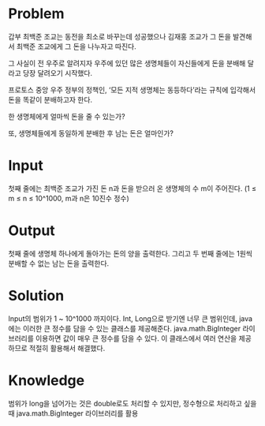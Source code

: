 # Problem
갑부 최백준 조교는 동전을 최소로 바꾸는데 성공했으나 김재홍 조교가 그 돈을 발견해서 최백준 조교에게 그 돈을 나누자고 따진다.

그 사실이 전 우주로 알려지자 우주에 있던 많은 생명체들이 자신들에게 돈을 분배해 달라고 당장 달려오기 시작했다.

프로토스 중앙 우주 정부의 정책인, ‘모든 지적 생명체는 동등하다’라는 규칙에 입각해서 돈을 똑같이 분배하고자 한다.

한 생명체에게 얼마씩 돈을 줄 수 있는가?

또, 생명체들에게 동일하게 분배한 후 남는 돈은 얼마인가?

# Input
첫째 줄에는 최백준 조교가 가진 돈 n과 돈을 받으러 온 생명체의 수 m이 주어진다. (1 ≤ m ≤ n ≤ 10^1000, m과 n은 10진수 정수)

# Output
첫째 줄에 생명체 하나에게 돌아가는 돈의 양을 출력한다. 그리고 두 번째 줄에는 1원씩 분배할 수 없는 남는 돈을 출력한다.

# Solution
Input의 범위가 1 ~ 10^1000 까지이다. Int, Long으로 받기엔 너무 큰 범위인데, java에는 이러한 큰 정수를 담을 수 있는 클래스를 제공해준다. java.math.BigInteger 라이브러리를 이용하면 값이 매우 큰 정수를 담을 수 있다. 이 클래스에서 여러 연산을 제공하므로 적절히 활용해서 해결했다.

# Knowledge
범위가 long을 넘어가는 것은 double로도 처리할 수 있지만, 정수형으로 처리하고 싶을 때 java.math.BigInteger 라이브러리를 활용